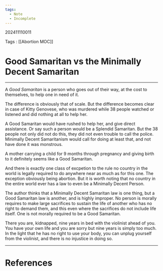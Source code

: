 ```yaml
---
tags:
  - Note
  - Incomplete
---
```

202411110011

Tags : [[Abortion MOC]]
# Good Samaritan vs the Minimally Decent Samaritan
---
A *Good Samaritan* is a person who goes out of their way, at the cost to themselves, to help one in need of it.

The difference is obviously that of scale. But the difference becomes clear in case of Kitty Genovese, who was murdered while 38 people watched or listened and did nothing at all to help her.

A Good Samaritan would have rushed to help her, and give direct assistance. Or say such a person would be a Splendid Samaritan. But the 38 people not only did not do this, they did not even trouble to call the police. Minimally Decent Samaritanism would call for doing at least that, and not have done it was monstrous.

A mother carrying a child for 9 months through pregnancy and giving birth to it definitely seems like a Good Samaritan. 

And there is exactly one class of excpetion to the rule no country in the world is legally required to do anywhere near as much as for this one. The exception obviously being abortion. But it is worth noting that no country in the entire world ever has a law to even be a Minimally Decent Person.

The author thinks that a Minimally Decent Samaritan law is one thing, but a Good Samaritan law is another, and is highly improper. No person is morally requires to make large sacrifices to sustain the life of another who has no right to demand them, and this even where the sacrifices do not include life itself. One is not morally required to be a Good Samaritan. 

There you are, kidnapped, nine years in bed with the violinist ahead of you. You have your own life and you are sorry but nine years is simply too much. In the light that he has no right to use your body, you can unplug yourself from the violinist, and there is no injustice in doing so.

---
# References
